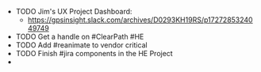 - TODO Jim's UX Project Dashboard:
	- https://gpsinsight.slack.com/archives/D0293KH19RS/p1727285324049749
- TODO Get a handle on #ClearPath #HE
- TODO Add #reanimate to vendor critical
- TODO Finish #jira components in the HE Project
-